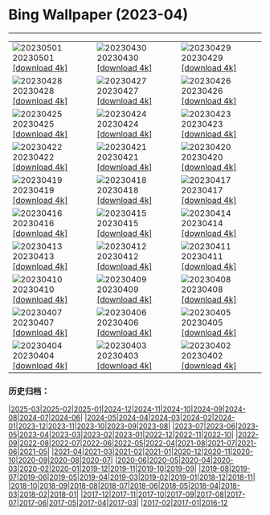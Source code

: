 # Bing Wallpaper (2023-04)
**************

<table><tr><td><img src="https://www.bing.com/th?id=OHR.KlostersSerneus_JA-JP1346156954_1920x1080.jpg" alt="20230501"> 20230501 <a href="https://www.bing.com/th?id=OHR.KlostersSerneus_JA-JP1346156954_UHD.jpg">[download 4k]</a></td><td><img src="https://www.bing.com/th?id=OHR.ExteriorPreservationHall_JA-JP1094294616_1920x1080.jpg" alt="20230430"> 20230430 <a href="https://www.bing.com/th?id=OHR.ExteriorPreservationHall_JA-JP1094294616_UHD.jpg">[download 4k]</a></td><td><img src="https://www.bing.com/th?id=OHR.JTNPMilkyWay_JA-JP0040708702_1920x1080.jpg" alt="20230429"> 20230429 <a href="https://www.bing.com/th?id=OHR.JTNPMilkyWay_JA-JP0040708702_UHD.jpg">[download 4k]</a></td></tr><tr><td><img src="https://www.bing.com/th?id=OHR.MariposaGrove_JA-JP1724100743_1920x1080.jpg" alt="20230428"> 20230428 <a href="https://www.bing.com/th?id=OHR.MariposaGrove_JA-JP1724100743_UHD.jpg">[download 4k]</a></td><td><img src="https://www.bing.com/th?id=OHR.SouthPadre_JA-JP8678119712_1920x1080.jpg" alt="20230427"> 20230427 <a href="https://www.bing.com/th?id=OHR.SouthPadre_JA-JP8678119712_UHD.jpg">[download 4k]</a></td><td><img src="https://www.bing.com/th?id=OHR.GHOAudubonDay_JA-JP8134912758_1920x1080.jpg" alt="20230426"> 20230426 <a href="https://www.bing.com/th?id=OHR.GHOAudubonDay_JA-JP8134912758_UHD.jpg">[download 4k]</a></td></tr><tr><td><img src="https://www.bing.com/th?id=OHR.AdelieWPD_JA-JP7318498181_1920x1080.jpg" alt="20230425"> 20230425 <a href="https://www.bing.com/th?id=OHR.AdelieWPD_JA-JP7318498181_UHD.jpg">[download 4k]</a></td><td><img src="https://www.bing.com/th?id=OHR.ThreeWildebeest_JA-JP2908704390_1920x1080.jpg" alt="20230424"> 20230424 <a href="https://www.bing.com/th?id=OHR.ThreeWildebeest_JA-JP2908704390_UHD.jpg">[download 4k]</a></td><td><img src="https://www.bing.com/th?id=OHR.StuttgartPublicLibrary_JA-JP1364154542_1920x1080.jpg" alt="20230423"> 20230423 <a href="https://www.bing.com/th?id=OHR.StuttgartPublicLibrary_JA-JP1364154542_UHD.jpg">[download 4k]</a></td></tr><tr><td><img src="https://www.bing.com/th?id=OHR.EarthDayFox_JA-JP5721458397_1920x1080.jpg" alt="20230422"> 20230422 <a href="https://www.bing.com/th?id=OHR.EarthDayFox_JA-JP5721458397_UHD.jpg">[download 4k]</a></td><td><img src="https://www.bing.com/th?id=OHR.ProcidaItaly_JA-JP5458628565_1920x1080.jpg" alt="20230421"> 20230421 <a href="https://www.bing.com/th?id=OHR.ProcidaItaly_JA-JP5458628565_UHD.jpg">[download 4k]</a></td><td><img src="https://www.bing.com/th?id=OHR.JapanKokuu2023_JA-JP8883775456_1920x1080.jpg" alt="20230420"> 20230420 <a href="https://www.bing.com/th?id=OHR.JapanKokuu2023_JA-JP8883775456_UHD.jpg">[download 4k]</a></td></tr><tr><td><img src="https://www.bing.com/th?id=OHR.TaiwanYuhina_JA-JP8162219284_1920x1080.jpg" alt="20230419"> 20230419 <a href="https://www.bing.com/th?id=OHR.TaiwanYuhina_JA-JP8162219284_UHD.jpg">[download 4k]</a></td><td><img src="https://www.bing.com/th?id=OHR.MPPUnesco_JA-JP8515266405_1920x1080.jpg" alt="20230418"> 20230418 <a href="https://www.bing.com/th?id=OHR.MPPUnesco_JA-JP8515266405_UHD.jpg">[download 4k]</a></td><td><img src="https://www.bing.com/th?id=OHR.OneThousandSprings_JA-JP1763626883_1920x1080.jpg" alt="20230417"> 20230417 <a href="https://www.bing.com/th?id=OHR.OneThousandSprings_JA-JP1763626883_UHD.jpg">[download 4k]</a></td></tr><tr><td><img src="https://www.bing.com/th?id=OHR.KiteDay_JA-JP0702244220_1920x1080.jpg" alt="20230416"> 20230416 <a href="https://www.bing.com/th?id=OHR.KiteDay_JA-JP0702244220_UHD.jpg">[download 4k]</a></td><td><img src="https://www.bing.com/th?id=OHR.LorenzoQuinn_JA-JP9163973755_1920x1080.jpg" alt="20230415"> 20230415 <a href="https://www.bing.com/th?id=OHR.LorenzoQuinn_JA-JP9163973755_UHD.jpg">[download 4k]</a></td><td><img src="https://www.bing.com/th?id=OHR.NIrelandGiants_JA-JP8922584864_1920x1080.jpg" alt="20230414"> 20230414 <a href="https://www.bing.com/th?id=OHR.NIrelandGiants_JA-JP8922584864_UHD.jpg">[download 4k]</a></td></tr><tr><td><img src="https://www.bing.com/th?id=OHR.PhloxSubulata_JA-JP1465330739_1920x1080.jpg" alt="20230413"> 20230413 <a href="https://www.bing.com/th?id=OHR.PhloxSubulata_JA-JP1465330739_UHD.jpg">[download 4k]</a></td><td><img src="https://www.bing.com/th?id=OHR.EuropeFromISS_JA-JP8441922153_1920x1080.jpg" alt="20230412"> 20230412 <a href="https://www.bing.com/th?id=OHR.EuropeFromISS_JA-JP8441922153_UHD.jpg">[download 4k]</a></td><td><img src="https://www.bing.com/th?id=OHR.MossyGrottoFalls_JA-JP8183371108_1920x1080.jpg" alt="20230411"> 20230411 <a href="https://www.bing.com/th?id=OHR.MossyGrottoFalls_JA-JP8183371108_UHD.jpg">[download 4k]</a></td></tr><tr><td><img src="https://www.bing.com/th?id=OHR.ElephantTwins_JA-JP7928184378_1920x1080.jpg" alt="20230410"> 20230410 <a href="https://www.bing.com/th?id=OHR.ElephantTwins_JA-JP7928184378_UHD.jpg">[download 4k]</a></td><td><img src="https://www.bing.com/th?id=OHR.LithuanianEggs_JA-JP7482896378_1920x1080.jpg" alt="20230409"> 20230409 <a href="https://www.bing.com/th?id=OHR.LithuanianEggs_JA-JP7482896378_UHD.jpg">[download 4k]</a></td><td><img src="https://www.bing.com/th?id=OHR.BuddhasBirthday2023_JA-JP8498198391_1920x1080.jpg" alt="20230408"> 20230408 <a href="https://www.bing.com/th?id=OHR.BuddhasBirthday2023_JA-JP8498198391_UHD.jpg">[download 4k]</a></td></tr><tr><td><img src="https://www.bing.com/th?id=OHR.KitsAspen_JA-JP7926825905_1920x1080.jpg" alt="20230407"> 20230407 <a href="https://www.bing.com/th?id=OHR.KitsAspen_JA-JP7926825905_UHD.jpg">[download 4k]</a></td><td><img src="https://www.bing.com/th?id=OHR.CastleDay2023_JA-JP9603602149_1920x1080.jpg" alt="20230406"> 20230406 <a href="https://www.bing.com/th?id=OHR.CastleDay2023_JA-JP9603602149_UHD.jpg">[download 4k]</a></td><td><img src="https://www.bing.com/th?id=OHR.ArizonaPinkMoon_JA-JP0162698266_1920x1080.jpg" alt="20230405"> 20230405 <a href="https://www.bing.com/th?id=OHR.ArizonaPinkMoon_JA-JP0162698266_UHD.jpg">[download 4k]</a></td></tr><tr><td><img src="https://www.bing.com/th?id=OHR.RomanBridge_JA-JP9918563231_1920x1080.jpg" alt="20230404"> 20230404 <a href="https://www.bing.com/th?id=OHR.RomanBridge_JA-JP9918563231_UHD.jpg">[download 4k]</a></td><td><img src="https://www.bing.com/th?id=OHR.HonaunauNP_JA-JP9662252243_1920x1080.jpg" alt="20230403"> 20230403 <a href="https://www.bing.com/th?id=OHR.HonaunauNP_JA-JP9662252243_UHD.jpg">[download 4k]</a></td><td><img src="https://www.bing.com/th?id=OHR.BlackGrouseLekking_JA-JP9243300706_1920x1080.jpg" alt="20230402"> 20230402 <a href="https://www.bing.com/th?id=OHR.BlackGrouseLekking_JA-JP9243300706_UHD.jpg">[download 4k]</a></td></tr></table>

### 历史归档：

|[2025-03](/../2025-03/2025-03.md)|[2025-02](/../2025-02/2025-02.md)|[2025-01](/../2025-01/2025-01.md)|[2024-12](/../2024-12/2024-12.md)|[2024-11](/../2024-11/2024-11.md)|[2024-10](/../2024-10/2024-10.md)|[2024-09](/../2024-09/2024-09.md)|[2024-08](/../2024-08/2024-08.md)|[2024-07](/../2024-07/2024-07.md)|[2024-06](/../2024-06/2024-06.md)|
|[2024-05](/../2024-05/2024-05.md)|[2024-04](/../2024-04/2024-04.md)|[2024-03](/../2024-03/2024-03.md)|[2024-02](/../2024-02/2024-02.md)|[2024-01](/../2024-01/2024-01.md)|[2023-12](/../2023-12/2023-12.md)|[2023-11](/../2023-11/2023-11.md)|[2023-10](/../2023-10/2023-10.md)|[2023-09](/../2023-09/2023-09.md)|[2023-08](/../2023-08/2023-08.md)|
|[2023-07](/../2023-07/2023-07.md)|[2023-06](/../2023-06/2023-06.md)|[2023-05](/../2023-05/2023-05.md)|[2023-04](/2023-04.md)|[2023-03](/../2023-03/2023-03.md)|[2023-02](/../2023-02/2023-02.md)|[2023-01](/../2023-01/2023-01.md)|[2022-12](/../2022-12/2022-12.md)|[2022-11](/../2022-11/2022-11.md)|[2022-10](/../2022-10/2022-10.md)|
|[2022-09](/../2022-09/2022-09.md)|[2022-08](/../2022-08/2022-08.md)|[2022-07](/../2022-07/2022-07.md)|[2022-06](/../2022-06/2022-06.md)|[2022-05](/../2022-05/2022-05.md)|[2022-04](/../2022-04/2022-04.md)|[2021-08](/../2021-08/2021-08.md)|[2021-07](/../2021-07/2021-07.md)|[2021-06](/../2021-06/2021-06.md)|[2021-05](/../2021-05/2021-05.md)|
|[2021-04](/../2021-04/2021-04.md)|[2021-03](/../2021-03/2021-03.md)|[2021-02](/../2021-02/2021-02.md)|[2021-01](/../2021-01/2021-01.md)|[2020-12](/../2020-12/2020-12.md)|[2020-11](/../2020-11/2020-11.md)|[2020-10](/../2020-10/2020-10.md)|[2020-09](/../2020-09/2020-09.md)|[2020-08](/../2020-08/2020-08.md)|[2020-07](/../2020-07/2020-07.md)|
|[2020-06](/../2020-06/2020-06.md)|[2020-05](/../2020-05/2020-05.md)|[2020-04](/../2020-04/2020-04.md)|[2020-03](/../2020-03/2020-03.md)|[2020-02](/../2020-02/2020-02.md)|[2020-01](/../2020-01/2020-01.md)|[2019-12](/../2019-12/2019-12.md)|[2019-11](/../2019-11/2019-11.md)|[2019-10](/../2019-10/2019-10.md)|[2019-09](/../2019-09/2019-09.md)|
|[2019-08](/../2019-08/2019-08.md)|[2019-07](/../2019-07/2019-07.md)|[2019-06](/../2019-06/2019-06.md)|[2019-05](/../2019-05/2019-05.md)|[2019-04](/../2019-04/2019-04.md)|[2019-03](/../2019-03/2019-03.md)|[2019-02](/../2019-02/2019-02.md)|[2019-01](/../2019-01/2019-01.md)|[2018-12](/../2018-12/2018-12.md)|[2018-11](/../2018-11/2018-11.md)|
|[2018-10](/../2018-10/2018-10.md)|[2018-09](/../2018-09/2018-09.md)|[2018-08](/../2018-08/2018-08.md)|[2018-07](/../2018-07/2018-07.md)|[2018-06](/../2018-06/2018-06.md)|[2018-05](/../2018-05/2018-05.md)|[2018-04](/../2018-04/2018-04.md)|[2018-03](/../2018-03/2018-03.md)|[2018-02](/../2018-02/2018-02.md)|[2018-01](/../2018-01/2018-01.md)|
|[2017-12](/../2017-12/2017-12.md)|[2017-11](/../2017-11/2017-11.md)|[2017-10](/../2017-10/2017-10.md)|[2017-09](/../2017-09/2017-09.md)|[2017-08](/../2017-08/2017-08.md)|[2017-07](/../2017-07/2017-07.md)|[2017-06](/../2017-06/2017-06.md)|[2017-05](/../2017-05/2017-05.md)|[2017-04](/../2017-04/2017-04.md)|[2017-03](/../2017-03/2017-03.md)|
|[2017-02](/../2017-02/2017-02.md)|[2017-01](/../2017-01/2017-01.md)|[2016-12](/../2016-12/2016-12.md)